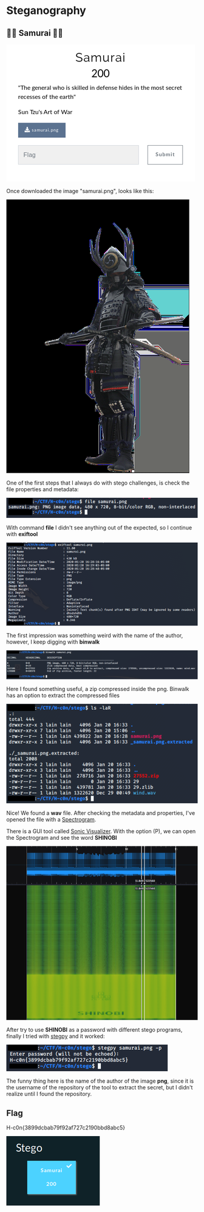 # Steganography

## 🐱‍👤 Samurai 🐱‍👤

![Screenshot](https://raw.githubusercontent.com/Gh05t1nTh3SSH/Write-ups/master/CTF/H-c0n%202020/Images/Samurai/samurai_title.png)

Once downloaded the image "samurai.png", looks like this:

![Screenshot](https://github.com/Gh05t1nTh3SSH/Write-ups/blob/master/CTF/H-c0n%202020/Images/Samurai/samu.png)

One of the first steps that I always do with stego challenges, is check the file properties and metadata:

![Screenshot](https://raw.githubusercontent.com/Gh05t1nTh3SSH/Write-ups/master/CTF/H-c0n%202020/Images/Samurai/filesamu.png)

With command **file** I didn't see anything out of the expected, so I continue with **exiftool**

![Screenshot](https://raw.githubusercontent.com/Gh05t1nTh3SSH/Write-ups/master/CTF/H-c0n%202020/Images/Samurai/exiftool.png)

The first impression was something weird with the name of the author, however, I keep digging with **binwalk**

![Screenshot](https://raw.githubusercontent.com/Gh05t1nTh3SSH/Write-ups/master/CTF/H-c0n%202020/Images/Samurai/binwalk.png)

Here I found something useful, a zip compressed inside the png. Binwalk has an option to extract the compressed files

![Screenshot](https://github.com/Gh05t1nTh3SSH/Write-ups/blob/master/CTF/H-c0n%202020/Images/Samurai/listextract.png)

Nice! We found a **wav** file. After checking the metadata and properties, I've opened the file with a [Spectrogram](https://en.wikipedia.org/wiki/Spectrogram).

There is a GUI tool called [Sonic Visualizer](https://www.sonicvisualiser.org/). With the option (P), we can open the Spectrogram and see the word **SHINOBI**

![Screenshot](https://raw.githubusercontent.com/Gh05t1nTh3SSH/Write-ups/master/CTF/H-c0n%202020/Images/Samurai/spectro.png)

After try to use **SHINOBI** as a password with different stego programs, finally I tried with [stegpy](https://github.com/dhsdshdhk/stegpy) and it worked:

![Screenshot](https://raw.githubusercontent.com/Gh05t1nTh3SSH/Write-ups/master/CTF/H-c0n%202020/Images/Samurai/stegpy.png)

The funny thing here is the name of the author of the image **png**, since it is the username of the repository of the tool to extract the secret, but I didn't realize until I found the repository.

## Flag

H-c0n{3899dcbab79f92af727c2190bbd8abc5}

![Screenshot](https://raw.githubusercontent.com/Gh05t1nTh3SSH/Write-ups/master/CTF/H-c0n%202020/Images/Samurai/complete.png)
